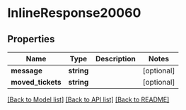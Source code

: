 # InlineResponse20060

## Properties
Name | Type | Description | Notes
------------ | ------------- | ------------- | -------------
**message** | **string** |  | [optional] 
**moved_tickets** | **string** |  | [optional] 

[[Back to Model list]](../../README.md#documentation-for-models) [[Back to API list]](../../README.md#documentation-for-api-endpoints) [[Back to README]](../../README.md)


